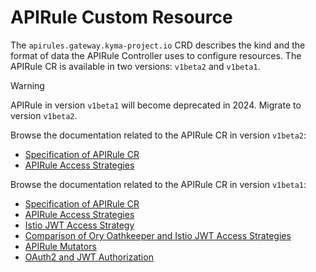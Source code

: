 # APIRule Custom Resource <!-- {docsify-ignore-all} -->

The `apirules.gateway.kyma-project.io` CRD describes the kind and the format of data the APIRule Controller uses to configure resources. The APIRule CR is available in two versions: `v1beta2` and `v1beta1`.

> [!WARNING]
> APIRule in version `v1beta1` will become deprecated in 2024. Migrate to version `v1beta2`.

Browse the documentation related to the APIRule CR in version `v1beta2`:
- [Specification of APIRule CR](./v1beta2/04-10-apirule-custom-resource.md)
- [APIRule Access Strategies](./v1beta2/04-15-api-rule-access-strategies.md)

Browse the documentation related to the APIRule CR in version `v1beta1`:
- [Specification of APIRule CR](./04-10-apirule-custom-resource.md)
- [APIRule Access Strategies](./04-15-api-rule-access-strategies.md)
- [Istio JWT Access Strategy](./04-20-apirule-istio-jwt-access-strategy.md)
- [Comparison of Ory Oathkeeper and Istio JWT Access Strategies](./04-30-apirule-jwt-ory-and-istio-comparison.md)
- [APIRule Mutators](./04-40-apirule-mutators.md)
- [OAuth2 and JWT Authorization](./04-50-apirule-authorizations.md)
